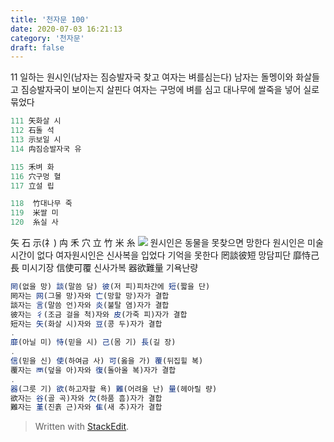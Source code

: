 ```yaml
---
title: '천자문 100'
date: 2020-07-03 16:21:13
category: '천자문'
draft: false
---
```

11 일하는 원시인(남자는 짐승발자국 찾고 여자는 벼를심는다)
남자는 돌멩이와 화살들고 짐승발자국이 보이는지 살핀다
여자는 구멍에 벼를 심고 
대나무에 쌀죽을 넣어 실로묶었다


```js
111 矢화살 시
112 石돌 석
113 示보일 시
114 禸짐승발자국 유

115 禾벼 화
116 穴구멍 혈
117 立설 립

118  竹대나무 죽
119  米쌀 미
120  糸실 사
```
矢 石 示(礻) 禸 禾 穴 立 竹 米 糸 
![](https://i.ibb.co/1QZf3Qd/2020-07-06-10-33-53.png)
원시인은 동물을 못찾으면 망한다
원시인은 미술시간이 없다
여자원시인은 신사복을 입었다
기억을 못한다
罔談彼短 망담피단  靡恃己長 미시기장
信使可覆 신사가복  器欲難量 기욕난량

```js
罔(없을 망) 談(말씀 담) 彼(저 피)피차간에 短(짧을 단)
罔자는 网(그물 망)자와 亡(망할 망)자가 결합
談자는 言(말씀 언)자와 炎(불탈 염)자가 결합
彼자는 彳(조금 걸을 척)자와 皮(가죽 피)자가 결합
短자는 矢(화살 시)자와 豆(콩 두)자가 결합
.
靡(아닐 미) 恃(믿을 시) 己(몸 기) 長(길 장)
.
信(믿을 신) 使(하여금 사) 可(옳을 가) 覆(뒤집힐 복)
覆자는 襾(덮을 아)자와 復(돌아올 복)자가 결합
.
器(그릇 기) 欲(하고자할 욕) 難(어려울 난) 量(헤아릴 량)
欲자는 谷(골 곡)자와 欠(하품 흠)자가 결합
難자는 堇(진흙 근)자와 隹(새 추)자가 결합

```

> Written with [StackEdit](https://stackedit.io/).
<!--stackedit_data:
eyJoaXN0b3J5IjpbMTAzOTUwOTYwMCw5NzMwNDIyNDIsNzIzMT
QzMzg3LC0xMjkxMDg1MDY1LC0xNzkwMTY1NzEzLC03NDI5NTQ3
MjJdfQ==
-->